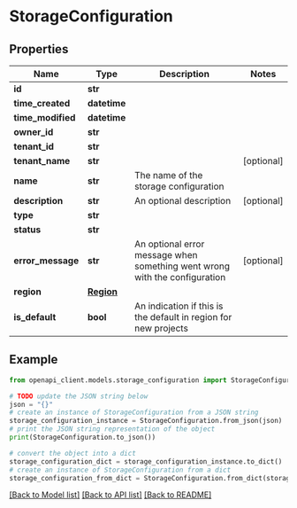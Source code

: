 # StorageConfiguration


## Properties

Name | Type | Description | Notes
------------ | ------------- | ------------- | -------------
**id** | **str** |  | 
**time_created** | **datetime** |  | 
**time_modified** | **datetime** |  | 
**owner_id** | **str** |  | 
**tenant_id** | **str** |  | 
**tenant_name** | **str** |  | [optional] 
**name** | **str** | The name of the storage configuration | 
**description** | **str** | An optional description | [optional] 
**type** | **str** |  | 
**status** | **str** |  | 
**error_message** | **str** | An optional error message when something went wrong with the configuration | [optional] 
**region** | [**Region**](Region.md) |  | 
**is_default** | **bool** | An indication if this is the default in region for new projects | 

## Example

```python
from openapi_client.models.storage_configuration import StorageConfiguration

# TODO update the JSON string below
json = "{}"
# create an instance of StorageConfiguration from a JSON string
storage_configuration_instance = StorageConfiguration.from_json(json)
# print the JSON string representation of the object
print(StorageConfiguration.to_json())

# convert the object into a dict
storage_configuration_dict = storage_configuration_instance.to_dict()
# create an instance of StorageConfiguration from a dict
storage_configuration_from_dict = StorageConfiguration.from_dict(storage_configuration_dict)
```
[[Back to Model list]](../README.md#documentation-for-models) [[Back to API list]](../README.md#documentation-for-api-endpoints) [[Back to README]](../README.md)


